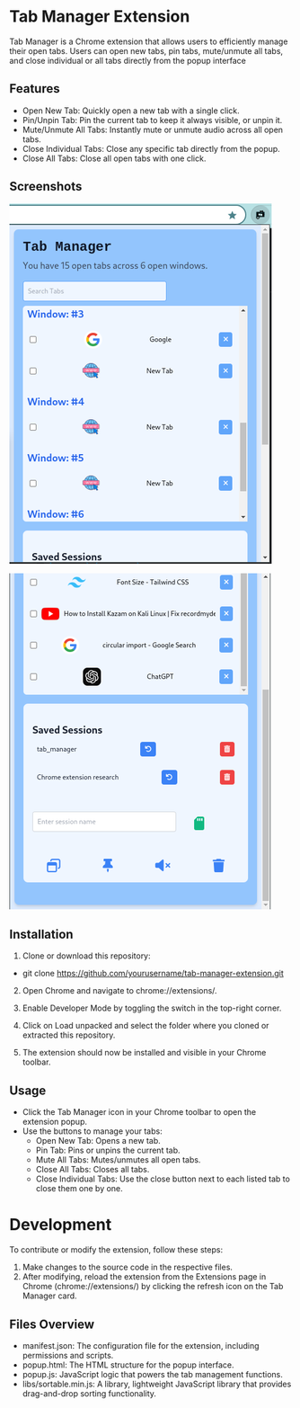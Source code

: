 # Tab Manager Extension

Tab Manager is a Chrome extension that allows users to efficiently manage their open tabs. Users can open new tabs, pin tabs, mute/unmute all tabs, and close individual or all tabs directly from the popup interface

## Features

- Open New Tab: Quickly open a new tab with a single click.
- Pin/Unpin Tab: Pin the current tab to keep it always visible, or unpin it.
- Mute/Unmute All Tabs: Instantly mute or unmute audio across all open tabs.
- Close Individual Tabs: Close any specific tab directly from the popup.
- Close All Tabs: Close all open tabs with one click.

## Screenshots

![product Screen](Screenshots/Screenshot_2024-10-12_20-19-44.png)

![product Screen](Screenshots/Screenshot_2024-10-12_20-18-02.png)

## Installation

1. Clone or download this repository:

- git clone https://github.com/yourusername/tab-manager-extension.git

2. Open Chrome and navigate to chrome://extensions/.

3. Enable Developer Mode by toggling the switch in the top-right corner.

4. Click on Load unpacked and select the folder where you cloned or extracted this repository.

5. The extension should now be installed and visible in your Chrome toolbar.

## Usage

- Click the Tab Manager icon in your Chrome toolbar to open the extension popup.
- Use the buttons to manage your tabs:
  - Open New Tab: Opens a new tab.
  - Pin Tab: Pins or unpins the current tab.
  - Mute All Tabs: Mutes/unmutes all open tabs.
  - Close All Tabs: Closes all tabs.
  - Close Individual Tabs: Use the close button next to each listed tab to close them one by one.

# Development

To contribute or modify the extension, follow these steps:

1. Make changes to the source code in the respective files.
2. After modifying, reload the extension from the Extensions page in Chrome (chrome://extensions/) by clicking the refresh icon on the Tab Manager card.

## Files Overview

- manifest.json: The configuration file for the extension, including permissions and scripts.
- popup.html: The HTML structure for the popup interface.
- popup.js: JavaScript logic that powers the tab management functions.
- libs/sortable.min.js: A library, lightweight JavaScript library that provides drag-and-drop sorting functionality.
